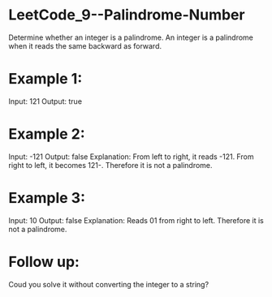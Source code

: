 # LeetCode_9--Palindrome-Number

Determine whether an integer is a palindrome. An integer is a palindrome when it reads the same backward as forward.

# Example 1:
Input: 121
Output: true

# Example 2:
Input: -121
Output: false
Explanation: From left to right, it reads -121. From right to left, it becomes 121-. Therefore it is not a palindrome.

# Example 3:
Input: 10
Output: false
Explanation: Reads 01 from right to left. Therefore it is not a palindrome.

# Follow up:
Coud you solve it without converting the integer to a string?
